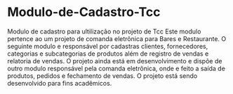 # Modulo-de-Cadastro-Tcc
Modulo de cadastro para ultilização no projeto de Tcc
Este modulo pertence ao um projeto de comanda eletrônica para Bares e Restaurante. O seguinte modulo e responsável por cadastras clientes, fornecedores, categorias e subcategorias de produtos além de registro de vendas e relatoria de vendas. 
O projeto ainda está em desenvolvimento e dispõe de outro modulo responsável pela comanda eletrônica, onde e feito a saída de produtos, pedidos e fechamento de vendas.
O projeto está sendo desenvolvido para fins acadêmicos.
